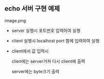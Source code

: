 ## echo 서버 구현 예제

image.png

- server 실행시 포트번호 입력하여 실행
- client 실행시 localhost port 함께 입력하여 실행
- client에서 값 입력시 

    clien에는 server거쳐 다시 client에 출력 

    server에는 byte크기 출력